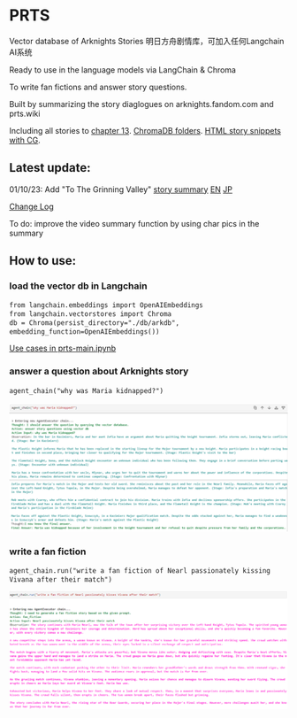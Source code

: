 # PRTS

Vector database of Arknights Stories 明日方舟剧情库，可加入任何Langchain AI系统

Ready to use in the language models via LangChain & Chroma

To write fan fictions and answer story questions.

Built by summarizing the story diaglogues on arknights.fandom.com and prts.wiki

Including all stories to [chapter 13](https://htmlpreview.github.io/?https://github.com/TwilledWave/PRTS/blob/main/summary_html/episode13.html). [ChromaDB folders](https://github.com/TwilledWave/PRTS/tree/main/db). [HTML story snippets with CG](https://github.com/TwilledWave/PRTS/tree/main/summary_html). 

## Latest update:
01/10/23:  Add "To The Grinning Valley" [story summary](https://htmlpreview.github.io/?https://github.com/TwilledWave/PRTS/blob/main/summary_html/TG_CN.html) [EN](https://htmlpreview.github.io/?https://github.com/TwilledWave/PRTS/blob/main/summary_html/TG_EN.html) [JP](https://htmlpreview.github.io/?https://github.com/TwilledWave/PRTS/blob/main/summary_html/TG_JP.html)

[Change Log](https://github.com/TwilledWave/PRTS/blob/main/ChangeLog.md)

To do: improve the video summary function by using char pics in the summary

## How to use:

### load the vector db in Langchain
```
from langchain.embeddings import OpenAIEmbeddings
from langchain.vectorstores import Chroma
db = Chroma(persist_directory="./db/arkdb", embedding_function=OpenAIEmbeddings())
```

[Use cases in prts-main.ipynb](https://github.com/TwilledWave/PRTS/blob/main/prts-main.ipynb)

### answer a question about Arknights story
```
agent_chain("why was Maria kidnapped?")
```

![alt text](https://github.com/TwilledWave/PRTS/blob/main/example/maria.jpg?raw=true)

### write a fan fiction
```
agent_chain.run("write a fan fiction of Nearl passionately kissing Vivana after their match")
```

![alt text](https://github.com/TwilledWave/PRTS/blob/main/example/fanfiction.jpg?raw=true)

